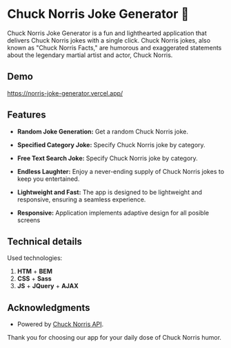 # Chuck Norris Joke Generator 🤠

Chuck Norris Joke Generator is a fun and lighthearted application that delivers Chuck Norris jokes with a single click. Chuck Norris jokes, also known as "Chuck Norris Facts," are humorous and exaggerated statements about the legendary martial artist and actor, Chuck Norris. 

## Demo

https://norris-joke-generator.vercel.app/

## Features

- **Random Joke Generation:** Get a random Chuck Norris joke.

- **Specified Category Joke:** Specify Chuck Norris joke by category.

- **Free Text Search Joke:** Specify Chuck Norris joke by category.

- **Endless Laughter:** Enjoy a never-ending supply of Chuck Norris jokes to keep you entertained.

- **Lightweight and Fast:** The app is designed to be lightweight and responsive, ensuring a seamless experience.

- **Responsive:** Application implements adaptive design for all posible screens

## Technical details 

Used technologies:
1. **HTM** + **BEM**
2. **CSS** + **Sass**
3. **JS** + **JQuery** + **AJAX**

## Acknowledgments
- Powered by [Chuck Norris API](https://api.chucknorris.io/).

Thank you for choosing our app for your daily dose of Chuck Norris humor.